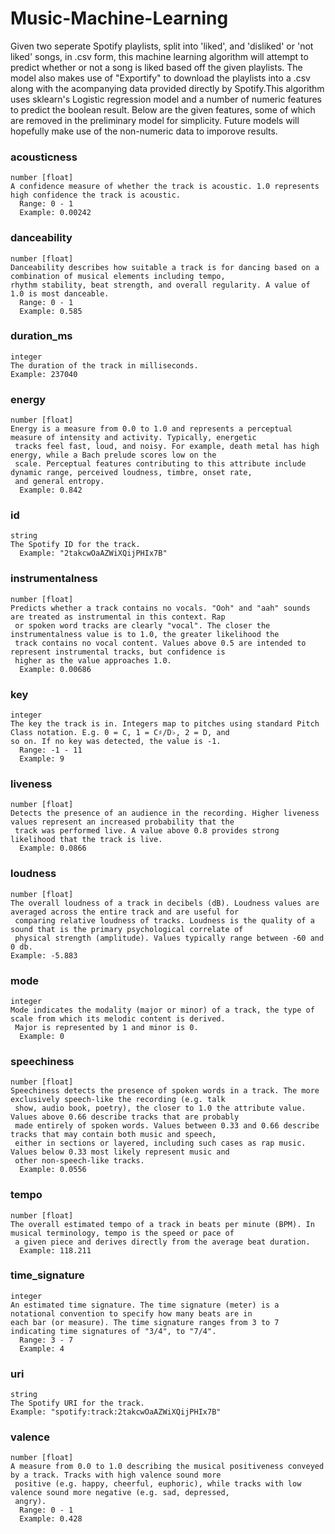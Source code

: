 # Music-Machine-Learning
Given two seperate Spotify playlists, split into 'liked', and 'disliked' or 'not liked' songs, in .csv form, this 
machine learning algorithm will attempt to predict whether or not a song is liked based off the given playlists.
The model also makes use of "Exportify" to download the playlists into a .csv along with the acompanying data
provided directly by Spotify.This algorithm uses sklearn's Logistic regression model and a number of numeric 
features to predict the boolean result. Below are the given features, some of which are removed in the
preliminary model for simplicity. Future models will hopefully make use of the non-numeric data to imporove
results.

### acousticness
```
number [float]
A confidence measure of whether the track is acoustic. 1.0 represents high confidence the track is acoustic.
  Range: 0 - 1
  Example: 0.00242
```

### danceability
```
number [float]
Danceability describes how suitable a track is for dancing based on a combination of musical elements including tempo,
rhythm stability, beat strength, and overall regularity. A value of 1.0 is most danceable.
  Range: 0 - 1
  Example: 0.585
```

### duration_ms
```
integer
The duration of the track in milliseconds.
Example: 237040
```

### energy
```
number [float]
Energy is a measure from 0.0 to 1.0 and represents a perceptual measure of intensity and activity. Typically, energetic
 tracks feel fast, loud, and noisy. For example, death metal has high energy, while a Bach prelude scores low on the
 scale. Perceptual features contributing to this attribute include dynamic range, perceived loudness, timbre, onset rate,
 and general entropy.
  Example: 0.842
```

### id
```
string
The Spotify ID for the track.
  Example: "2takcwOaAZWiXQijPHIx7B"
```

### instrumentalness
```
number [float]
Predicts whether a track contains no vocals. "Ooh" and "aah" sounds are treated as instrumental in this context. Rap
 or spoken word tracks are clearly "vocal". The closer the instrumentalness value is to 1.0, the greater likelihood the
 track contains no vocal content. Values above 0.5 are intended to represent instrumental tracks, but confidence is
 higher as the value approaches 1.0.
  Example: 0.00686
```


### key
```
integer
The key the track is in. Integers map to pitches using standard Pitch Class notation. E.g. 0 = C, 1 = C♯/D♭, 2 = D, and
so on. If no key was detected, the value is -1.
  Range: -1 - 11
  Example: 9
```

### liveness
```
number [float]
Detects the presence of an audience in the recording. Higher liveness values represent an increased probability that the
 track was performed live. A value above 0.8 provides strong likelihood that the track is live.
  Example: 0.0866
```

### loudness
```
number [float]
The overall loudness of a track in decibels (dB). Loudness values are averaged across the entire track and are useful for
 comparing relative loudness of tracks. Loudness is the quality of a sound that is the primary psychological correlate of
 physical strength (amplitude). Values typically range between -60 and 0 db.
Example: -5.883
```

### mode
```
integer
Mode indicates the modality (major or minor) of a track, the type of scale from which its melodic content is derived.
 Major is represented by 1 and minor is 0.
  Example: 0
```

### speechiness
```
number [float]
Speechiness detects the presence of spoken words in a track. The more exclusively speech-like the recording (e.g. talk
 show, audio book, poetry), the closer to 1.0 the attribute value. Values above 0.66 describe tracks that are probably
 made entirely of spoken words. Values between 0.33 and 0.66 describe tracks that may contain both music and speech,
 either in sections or layered, including such cases as rap music. Values below 0.33 most likely represent music and
 other non-speech-like tracks.
  Example: 0.0556
```

### tempo
```
number [float]
The overall estimated tempo of a track in beats per minute (BPM). In musical terminology, tempo is the speed or pace of
 a given piece and derives directly from the average beat duration.
  Example: 118.211
```
### time_signature
```
integer
An estimated time signature. The time signature (meter) is a notational convention to specify how many beats are in
each bar (or measure). The time signature ranges from 3 to 7 indicating time signatures of "3/4", to "7/4".
  Range: 3 - 7
  Example: 4
```

### uri
```
string
The Spotify URI for the track.
Example: "spotify:track:2takcwOaAZWiXQijPHIx7B"
```
### valence
```
number [float]
A measure from 0.0 to 1.0 describing the musical positiveness conveyed by a track. Tracks with high valence sound more
 positive (e.g. happy, cheerful, euphoric), while tracks with low valence sound more negative (e.g. sad, depressed,
 angry).
  Range: 0 - 1
  Example: 0.428
```
